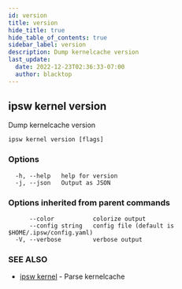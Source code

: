 ```yaml
---
id: version
title: version
hide_title: true
hide_table_of_contents: true
sidebar_label: version
description: Dump kernelcache version
last_update:
  date: 2022-12-23T02:36:33-07:00
  author: blacktop
---
```

## ipsw kernel version

Dump kernelcache version

```
ipsw kernel version [flags]
```

### Options

```
  -h, --help   help for version
  -j, --json   Output as JSON
```

### Options inherited from parent commands

```
      --color           colorize output
      --config string   config file (default is $HOME/.ipsw/config.yaml)
  -V, --verbose         verbose output
```

### SEE ALSO

* [ipsw kernel](/docs/cli/ipsw/kernel)	 - Parse kernelcache

